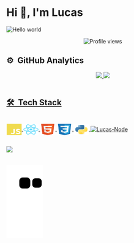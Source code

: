 ## 

<h1 align="left">Hi 👋, I'm Lucas</h1>

<img src="https://i.imgur.com/3ucqwoM.png" alt="Hello world">

<p align="center"> 
  <img src="https://komarev.com/ghpvc/?username=lucaszmv&color=blueviolet&style=for-the-badge" alt="Profile views" />
</p>


## ⚙️ &nbsp;GitHub Analytics

<div align="center">
  <a href="https://github.com/Lucaszmv">
<img height="160em" src="https://github-readme-stats.vercel.app/api?username=Lucaszmv&show_icons=true&theme=midnight-purple&include_all_commits=true&count_private=true"/>
  <img height="160em" src="https://github-readme-stats.vercel.app/api/top-langs/?username=Lucaszmv&layout=compact&langs_count=7&theme=midnight-purple"/>
</div>
  
  <br>
  
  ## 🛠 &nbsp;Tech Stack
<div style="display: inline_block"><br>
  <img align="center" alt="Lucas-Js" height="30" width="40" src="https://raw.githubusercontent.com/devicons/devicon/master/icons/javascript/javascript-plain.svg">
  <img align="center" alt="Lucas-React" height="30" width="40" src="https://raw.githubusercontent.com/devicons/devicon/master/icons/react/react-original.svg">
  <img align="center" alt="Lucas-HTML" height="30" width="40" src="https://raw.githubusercontent.com/devicons/devicon/master/icons/html5/html5-original.svg">
  <img align="center" alt="Lucas-CSS" height="30" width="40" src="https://raw.githubusercontent.com/devicons/devicon/master/icons/css3/css3-original.svg">
  <img align="center" alt="Lucas-Python" height="30" width="40" src="https://raw.githubusercontent.com/devicons/devicon/master/icons/python/python-original.svg">
  <img align="center" alt="Lucas-Node" height="30" width="40" src="https://cdn.jsdelivr.net/gh/devicons/devicon/icons/nodejs/nodejs-original.svg" />
</div>
  
  ##
 
<div> 

 <a href="" target="_blank"><img src="https://img.shields.io/badge/Discord-7289DA?style=for-the-badge&logo=discord&logoColor=white" target="_blank"></a> 
##
  ![Snake animation](https://github.com/lucaszmv/lucaszmv/blob/output/github-contribution-grid-snake.svg)
 
</div>
